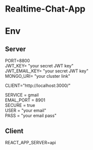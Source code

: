 # Realtime-Chat-App

# Env

## Server

PORT=8800 <br>
JWT_KEY= "your secret JWT key" <br>
JWT_EMAIL_KEY= "your secret JWT key" <br>
MONGO_URI= "your cluster link" <br>

CLIENT="http://localhost:3000/" <br>

SERVICE = gmail <br>
EMAL_PORT = 8901 <br>
SECURE = true <br>
USER = "your email" <br>
PASS = "your email pass" <br>

## Client

REACT_APP_SERVER=api <br>
